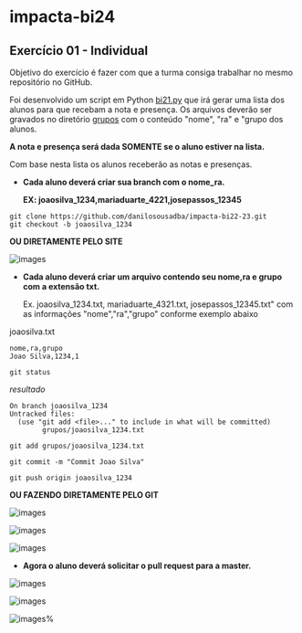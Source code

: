 # impacta-bi24

## Exercício 01 - Individual

Objetivo do exercício é fazer com que a turma consiga trabalhar no mesmo repositório no GitHub.

Foi desenvolvido um script em Python [bi21.py](bi21.py) que irá gerar uma lista dos alunos para que recebam a nota e presença. Os arquivos deverão ser gravados no diretório [grupos](grupos) com o conteúdo "nome", "ra" e "grupo dos alunos.

<b>A nota e presença será dada SOMENTE se o aluno estiver na lista.</b>

Com base nesta lista os alunos receberão as notas e presenças.

* <b>Cada aluno deverá criar sua branch com o nome_ra.

    EX: joaosilva_1234,mariaduarte_4221,josepassos_12345 </b>
```
git clone https://github.com/danilosousadba/impacta-bi22-23.git
git checkout -b joaosilva_1234
```
<b>OU DIRETAMENTE PELO SITE</b>

![images](images/newbranch.png)


* <b>Cada aluno deverá criar um arquivo contendo seu nome,ra e grupo com a extensão txt.</b>

  Ex. joaosilva_1234.txt, mariaduarte_4321.txt, josepassos_12345.txt" com as informações "nome","ra","grupo" conforme exemplo abaixo

joaosilva.txt
```
nome,ra,grupo
Joao Silva,1234,1
```

```
git status
```
<i>resultado</i>
```
On branch joaosilva_1234
Untracked files:
  (use "git add <file>..." to include in what will be committed)
        grupos/joaosilva_1234.txt
```


```
git add grupos/joaosilva_1234.txt
```

```
git commit -m "Commit Joao Silva"
```
```
git push origin joaosilva_1234
```
<b> OU FAZENDO DIRETAMENTE PELO GIT</b>

![images](images/addfile.png)

![images](images/addfile1.png)

![images](images/addfile2.png)



* <b>Agora o aluno deverá solicitar o pull request para a master.</b>

![images](images/newpullrequest.png)

![images](images/newpullrequest1.png)

![images](images/newpullrequest2.png)%
